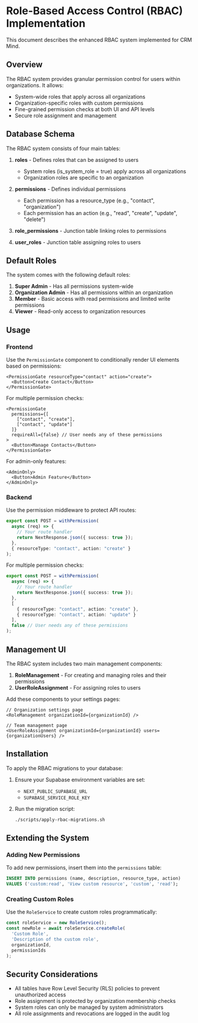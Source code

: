 # Role-Based Access Control (RBAC) Implementation

This document describes the enhanced RBAC system implemented for CRM Mind.

## Overview

The RBAC system provides granular permission control for users within organizations. It allows:

- System-wide roles that apply across all organizations
- Organization-specific roles with custom permissions
- Fine-grained permission checks at both UI and API levels
- Secure role assignment and management

## Database Schema

The RBAC system consists of four main tables:

1. **roles** - Defines roles that can be assigned to users
   - System roles (is_system_role = true) apply across all organizations
   - Organization roles are specific to an organization

2. **permissions** - Defines individual permissions
   - Each permission has a resource_type (e.g., "contact", "organization")
   - Each permission has an action (e.g., "read", "create", "update", "delete")

3. **role_permissions** - Junction table linking roles to permissions

4. **user_roles** - Junction table assigning roles to users

## Default Roles

The system comes with the following default roles:

1. **Super Admin** - Has all permissions system-wide
2. **Organization Admin** - Has all permissions within an organization
3. **Member** - Basic access with read permissions and limited write permissions
4. **Viewer** - Read-only access to organization resources

## Usage

### Frontend

Use the `PermissionGate` component to conditionally render UI elements based on permissions:

```tsx
<PermissionGate resourceType="contact" action="create">
  <Button>Create Contact</Button>
</PermissionGate>
```

For multiple permission checks:

```tsx
<PermissionGate 
  permissions={[
    ["contact", "create"],
    ["contact", "update"]
  ]}
  requireAll={false} // User needs any of these permissions
>
  <Button>Manage Contacts</Button>
</PermissionGate>
```

For admin-only features:

```tsx
<AdminOnly>
  <Button>Admin Feature</Button>
</AdminOnly>
```

### Backend

Use the permission middleware to protect API routes:

```typescript
export const POST = withPermission(
  async (req) => {
    // Your route handler
    return NextResponse.json({ success: true });
  },
  { resourceType: "contact", action: "create" }
);
```

For multiple permission checks:

```typescript
export const POST = withPermission(
  async (req) => {
    // Your route handler
    return NextResponse.json({ success: true });
  },
  [
    { resourceType: "contact", action: "create" },
    { resourceType: "contact", action: "update" }
  ],
  false // User needs any of these permissions
);
```

## Management UI

The RBAC system includes two main management components:

1. **RoleManagement** - For creating and managing roles and their permissions
2. **UserRoleAssignment** - For assigning roles to users

Add these components to your settings pages:

```tsx
// Organization settings page
<RoleManagement organizationId={organizationId} />

// Team management page
<UserRoleAssignment organizationId={organizationId} users={organizationUsers} />
```

## Installation

To apply the RBAC migrations to your database:

1. Ensure your Supabase environment variables are set:
   - `NEXT_PUBLIC_SUPABASE_URL`
   - `SUPABASE_SERVICE_ROLE_KEY`

2. Run the migration script:
   ```bash
   ./scripts/apply-rbac-migrations.sh
   ```

## Extending the System

### Adding New Permissions

To add new permissions, insert them into the `permissions` table:

```sql
INSERT INTO permissions (name, description, resource_type, action)
VALUES ('custom:read', 'View custom resource', 'custom', 'read');
```

### Creating Custom Roles

Use the `RoleService` to create custom roles programmatically:

```typescript
const roleService = new RoleService();
const newRole = await roleService.createRole(
  'Custom Role',
  'Description of the custom role',
  organizationId,
  permissionIds
);
```

## Security Considerations

- All tables have Row Level Security (RLS) policies to prevent unauthorized access
- Role assignment is protected by organization membership checks
- System roles can only be managed by system administrators
- All role assignments and revocations are logged in the audit log
